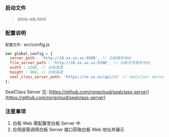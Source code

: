 ### 启动文件

> blink-wb.html

### 配置说明

`配置文件:` src/config.js

```js
var global_config = {
  server_path : 'http://10.xx.xx.xx:9500', // 白板服务地址
  file_server_path : 'http://10.xx.xx.xx:9300', // 白板文件服务地址
  width : 1280, // 白板宽度
  height : 960, // 白板高度
  seal_class_server_path: 'https://xx.xx.xx/api/v1' // sealclass server 地址
};
```

SealClass Server 见: [https://github.com/rongcloud/sealclass-server](https://github.com/rongcloud/sealclass-server)

### 注意事项

1. 白板 Web 需配置至白板 Server 中
2. 应用层需调用白板 Server 接口获取白板 Web 地址并展示